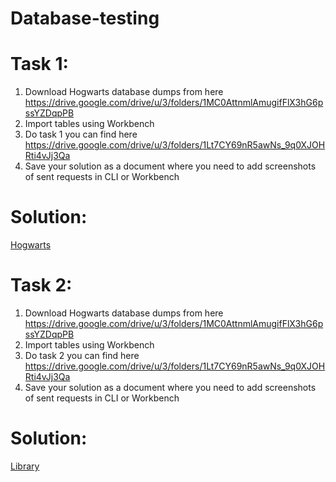 # Database-testing
# Task 1:
1. Download Hogwarts database dumps from here https://drive.google.com/drive/u/3/folders/1MC0AttnmlAmugifFlX3hG6pssYZDqpPB
2. Import tables using Workbench
3. Do task 1 you can find here https://drive.google.com/drive/u/3/folders/1Lt7CY69nR5awNs_9q0XJOHRti4vJj3Qa
4. Save your solution as a document where you need to add screenshots of sent requests in CLI or Workbench
# Solution:
[Hogwarts](https://docs.google.com/document/d/1HER8j329y-TswTbv9XPHmUx35PeUZJjM/edit?usp=sharing&ouid=111882580939431568363&rtpof=true&sd=true)

# Task 2:
1. Download Hogwarts database dumps from here https://drive.google.com/drive/u/3/folders/1MC0AttnmlAmugifFlX3hG6pssYZDqpPB
2. Import tables using Workbench
3. Do task 2 you can find here https://drive.google.com/drive/u/3/folders/1Lt7CY69nR5awNs_9q0XJOHRti4vJj3Qa
4. Save your solution as a document where you need to add screenshots of sent requests in CLI or Workbench
# Solution:
[Library](https://docs.google.com/document/d/1o78Ys7Tj7-ArpHk6x4XDjdwuIevy5vTP/edit?usp=sharing&ouid=111882580939431568363&rtpof=true&sd=true)
